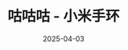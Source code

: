 ---
hide: index
title: 咕咕咕 - 小米手环
date: 2025-04-03
updated: 2025-04-03
categories: 搞机日志
tags:
  - 搞机日志
  - 咕咕咕
---